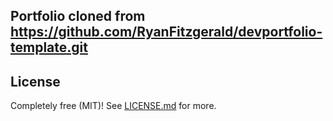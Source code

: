 ## Portfolio cloned from https://github.com/RyanFitzgerald/devportfolio-template.git
## License

Completely free (MIT)! See [LICENSE.md](LICENSE.md) for more.
